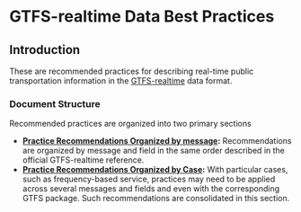 # GTFS-realtime Data Best Practices

## Introduction

These are recommended practices for describing real-time public transportation information in the [GTFS-realtime](https://gtfs.org/reference/realtime/v2/) data format.

### Document Structure

Recommended practices are organized into two primary sections

* __[Practice Recommendations Organized by message](#practice-recommendations-organized-by-message):__ Recommendations are organized by message and field in the same order described in the official GTFS-realtime reference.
* __[Practice Recommendations Organized by Case](#practice-recommendations-organized-by-case):__ With particular cases, such as frequency-based service, practices may need to be applied across several messages and fields and even with the corresponding GTFS package. Such recommendations are consolidated in this section.


